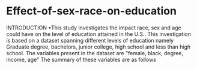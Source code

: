 # Effect-of-sex-race-on-education
INTRODUCTION
•This study investigates the impact race, sex and age could have on the level of education attained in the U.S.. This investigation is based on a dataset spanning different levels of education namely Graduate degree, bachelors, junior college, high school and less than high school.
The variables present in the dataset are "female, black, degree, income, age"
The summary of these variables are as follows
